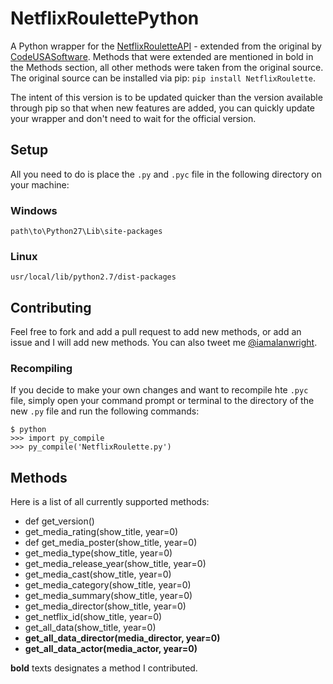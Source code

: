 NetflixRoulettePython
=====================

A Python wrapper for the [NetflixRouletteAPI](http://netflixroulette.net/api) - extended from the original by [CodeUSASoftware](http://blog.codeusa.net/). Methods that were extended are mentioned in bold in the Methods section, all other methods were taken from the original source. The original source can be installed via pip: `pip install NetflixRoulette`.

The intent of this version is to be updated quicker than the version available through pip so that when new features are added, you can quickly update your wrapper and don't need to wait for the official version. 

## Setup
All you need to do is place the `.py` and `.pyc` file in the following directory on your machine:

### Windows
```
path\to\Python27\Lib\site-packages
```

### Linux
```
usr/local/lib/python2.7/dist-packages
```

## Contributing
Feel free to fork and add a pull request to add new methods, or add an issue and I will add new methods. You can also tweet me [@iamalanwright](http://twitter.com/iamalanwright).

### Recompiling
If you decide to make your own changes and want to recompile hte `.pyc` file, simply open your command prompt or terminal to the directory of the new `.py` file and run the following commands:

```
$ python
>>> import py_compile
>>> py_compile('NetflixRoulette.py')
```

## Methods
Here is a list of all currently supported methods:
* def get_version()
* get_media_rating(show_title, year=0)
* def get_media_poster(show_title, year=0)
* get_media_type(show_title, year=0)
* get_media_release_year(show_title, year=0)
* get_media_cast(show_title, year=0)
* get_media_category(show_title, year=0)
* get_media_summary(show_title, year=0)
* get_media_director(show_title, year=0)
* get_netflix_id(show_title, year=0)
* get_all_data(show_title, year=0)
* **get_all_data_director(media_director, year=0)**
* **get_all_data_actor(media_actor, year=0)**

**bold** texts designates a method I contributed. 
